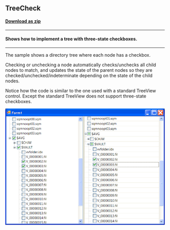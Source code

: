 ## TreeCheck
#### [Download as zip](https://grapecity.github.io/DownGit/#/home?url=https://github.com/GrapeCity/ComponentOne-WinForms-Samples/tree/master/NetFramework\FlexGrid\CS\TreeCheck)
____
#### Shows how to implement a tree with three-state checkboxes.
____
The sample shows a directory tree where each node has a checkbox.

Checking or unchecking a node automatically checks/unchecks all child nodes to match,
and updates the state of the parent nodes so they are checked/unchecked/indeterminate depending on the state of the child nodes.

Notice how the code is similar to the one used with a standard TreeView control.
Except the standard TreeView does not support three-state checkboxes.

![screenshot](screenshot.png)
